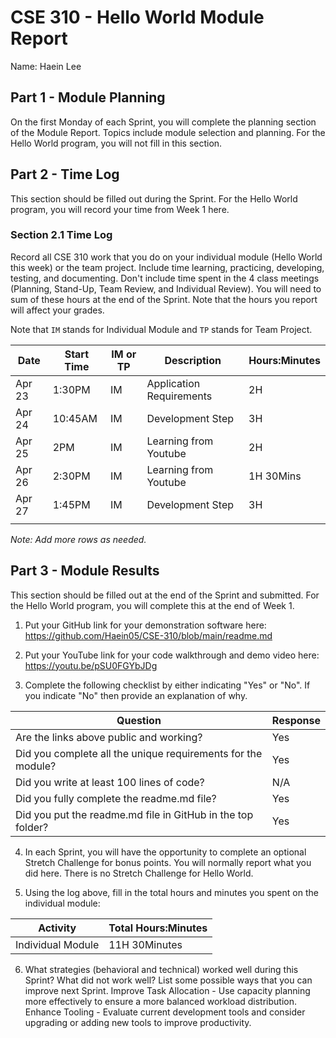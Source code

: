 # CSE 310 - Hello World Module Report

Name: Haein Lee

## Part 1 - Module Planning

On the first Monday of each Sprint, you will complete the planning section of the Module Report. Topics include module selection and planning. For the Hello World program, you will not fill in this section.

## Part 2 - Time Log

This section should be filled out during the Sprint. For the Hello World program, you will record your time from Week 1 here.

### Section 2.1 Time Log

Record all CSE 310 work that you do on your individual module (Hello World this week) or the team project. Include time learning, practicing, developing, testing, and documenting. Don't include time spent in the 4 class meetings (Planning, Stand-Up, Team Review, and Individual Review). You will need to sum of these hours at the end of the Sprint. Note that the hours you report will affect your grades.

Note that `IM` stands for Individual Module and `TP` stands for Team Project.

| Date   | Start Time | IM or TP | Description              | Hours:Minutes |
| ------ | ---------- | -------- | ------------------------ | ------------- |
| Apr 23 | 1:30PM     | IM       | Application Requirements | 2H            |
| Apr 24 | 10:45AM    | IM       | Development Step         | 3H            |
| Apr 25 | 2PM        | IM       | Learning from Youtube    | 2H            |
| Apr 26 | 2:30PM     | IM       | Learning from Youtube    | 1H 30Mins     |
| Apr 27 | 1:45PM     | IM       | Development Step         | 3H            |
|        |            |          |                          |               |

_Note: Add more rows as needed._

## Part 3 - Module Results

This section should be filled out at the end of the Sprint and submitted. For the Hello World program, you will complete this at the end of Week 1.

1. Put your GitHub link for your demonstration software here: https://github.com/Haein05/CSE-310/blob/main/readme.md

2. Put your YouTube link for your code walkthrough and demo video here: https://youtu.be/pSU0FGYbJDg

3. Complete the following checklist by either indicating "Yes" or "No". If you indicate "No" then provide an explanation of why.

| Question                                                     | Response |
| ------------------------------------------------------------ | -------- |
| Are the links above public and working?                      | Yes      |
| Did you complete all the unique requirements for the module? | Yes      |
| Did you write at least 100 lines of code?                    | N/A      |
| Did you fully complete the readme.md file?                   | Yes      |
| Did you put the readme.md file in GitHub in the top folder?  | Yes      |

4. In each Sprint, you will have the opportunity to complete an optional Stretch Challenge for bonus points. You will normally report what you did here. There is no Stretch Challenge for Hello World.

5. Using the log above, fill in the total hours and minutes you spent on the individual module:

| Activity          | Total Hours:Minutes |
| ----------------- | ------------------- |
| Individual Module | 11H 30Minutes       |

6. What strategies (behavioral and technical) worked well during this Sprint? What did not work well? List some possible ways that you can improve next Sprint.
   Improve Task Allocation - Use capacity planning more effectively to ensure a more balanced workload distribution.
   Enhance Tooling - Evaluate current development tools and consider upgrading or adding new tools to improve productivity.